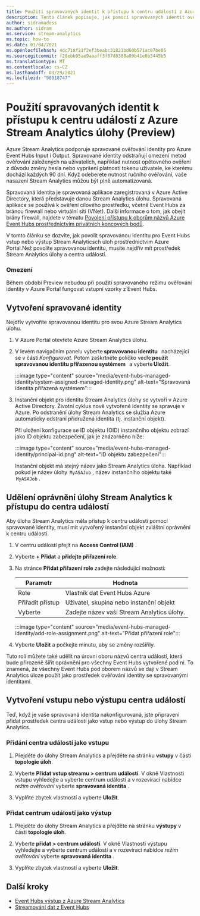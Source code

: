 ```yaml
---
title: Použití spravovaných identit k přístupu k centru událostí z Azure Stream Analytics úlohy (Preview)
description: Tento článek popisuje, jak pomocí spravovaných identit ověřit vaši Azure Stream Analyticsovou úlohu do Azure Event Hubs vstupu a výstupu.
author: sidramadoss
ms.author: sidram
ms.service: stream-analytics
ms.topic: how-to
ms.date: 01/04/2021
ms.openlocfilehash: 4dc718f21f2ef3beabc31821bd60b571ac07be05
ms.sourcegitcommit: f28ebb95ae9aaaff3f87d8388a09b41e0b3445b5
ms.translationtype: MT
ms.contentlocale: cs-CZ
ms.lasthandoff: 03/29/2021
ms.locfileid: "98018747"
---
```

# <a name="use-managed-identities-to-access-event-hubfrom-an-azure-stream-analytics-job-preview"></a>Použití spravovaných identit k přístupu k centru událostí z Azure Stream Analytics úlohy (Preview)

Azure Stream Analytics podporuje spravované ověřování identity pro Azure Event Hubs Input i Output. Spravované identity odstraňují omezení metod ověřování založených na uživatelích, například nutnost opětovného ověření z důvodu změny hesla nebo vypršení platnosti tokenu uživatele, ke kterému dochází každých 90 dní. Když odeberete nutnost ručního ověřování, vaše nasazení Stream Analytics můžou být plně automatizovaná.  

Spravovaná identita je spravovaná aplikace zaregistrovaná v Azure Active Directory, která představuje danou Stream Analytics úlohu. Spravovaná aplikace se používá k ověření cílového prostředku, včetně Event Hubs za bránou firewall nebo virtuální sítí (VNet). Další informace o tom, jak obejít brány firewall, najdete v tématu [Povolení přístupu k oborům názvů Azure Event Hubs prostřednictvím privátních koncových bodů](../event-hubs/private-link-service.md#trusted-microsoft-services).

V tomto článku se dozvíte, jak povolit spravovanou identitu pro Event Hubs vstup nebo výstup Stream Analyticsch úloh prostřednictvím Azure Portal.Než povolíte spravovanou identitu, musíte nejdřív mít prostředek Stream Analytics úlohy a centra událostí.

### <a name="limitation"></a>Omezení
Během období Preview nebudou při použití spravovaného režimu ověřování identity v Azure Portal fungovat vstupní vzorky z Event Hubs.

## <a name="create-a-managedidentity"></a>Vytvoření spravované identity  

Nejdřív vytvoříte spravovanou identitu pro svou Azure Stream Analytics úlohu.  

1. V Azure Portal otevřete Azure Stream Analytics úlohu.  

1. V levém navigačním panelu vyberte **spravovanou identitu**   nacházející se v části *Konfigurovat*. Potom zaškrtněte políčko vedle **použít spravovanou identitu přiřazenou systémem**   a vyberte **Uložit**.

   :::image type="content" source="media/event-hubs-managed-identity/system-assigned-managed-identity.png" alt-text="Spravovaná identita přiřazená systémem":::  

1. Instanční objekt pro identitu Stream Analytics úlohy se vytvoří v Azure Active Directory. Životní cyklus nově vytvořené identity se spravuje v Azure. Po odstranění úlohy Stream Analytics se služba Azure automaticky odstraní přidružená identita (tj. instanční objekt).  

   Při uložení konfigurace se ID objektu (OID) instančního objektu zobrazí jako ID objektu zabezpečení, jak je znázorněno níže:  

   :::image type="content" source="media/event-hubs-managed-identity/principal-id.png" alt-text="ID objektu zabezpečení":::

   Instanční objekt má stejný název jako Stream Analytics úloha. Například pokud je název úlohy  `MyASAJob` , název instančního objektu také  `MyASAJob` .  

## <a name="grant-the-stream-analytics-job-permissionsto-access-the-event-hub"></a>Udělení oprávnění úlohy Stream Analytics k přístupu do centra událostí

Aby úloha Stream Analytics měla přístup k centru událostí pomocí spravované identity, musí mít vytvořený instanční objekt zvláštní oprávnění k centru událostí.

1. V centru událostí přejít na **Access Control (IAM)** .

1. Vyberte **+ Přidat** a **přidejte přiřazení role**.

1. Na stránce **Přidat přiřazení role** zadejte následující možnosti:

   |Parametr|Hodnota|
   |---------|-----|
   |Role|Vlastník dat Event Hubs Azure|
   |Přiřadit přístup|Uživatel, skupina nebo instanční objekt|
   |Vyberte|Zadejte název vaší Stream Analytics úlohy.|

   :::image type="content" source="media/event-hubs-managed-identity/add-role-assignment.png" alt-text="Přidat přiřazení role":::

1. Vyberte **Uložit** a počkejte minutu, aby se změny rozšířily.

Tuto roli můžete také udělit na úrovni oboru názvů centra událostí, která bude přirozeně šířit oprávnění pro všechny Event Hubs vytvořené pod ní. To znamená, že všechny Event Hubs pod oborem názvů se dají v Stream Analytics úloze použít jako prostředek ověřování identity se spravovanými identitami.

## <a name="create-anevent-hub-input-or-output"></a>Vytvoření vstupu nebo výstupu centra událostí  

Teď, když je vaše spravovaná identita nakonfigurovaná, jste připraveni přidat prostředek centra událostí jako vstup nebo výstup do úlohy Stream Analytics.  

### <a name="add-the-event-hub-as-an-input"></a>Přidání centra událostí jako vstupu 

1. Přejděte do úlohy Stream Analytics a přejděte na stránku **vstupy** v části **topologie úloh**.

1. Vyberte **Přidat vstup streamu > centrum událostí**. V okně Vlastnosti vstupu vyhledejte a vyberte centrum událostí a v rozevírací nabídce *režim ověřování* vyberte **spravovaná identita** .

1. Vyplňte zbytek vlastností a vyberte **Uložit**.

### <a name="add-the-event-hub-as-an-output"></a>Přidat centrum událostí jako výstup

1. Přejděte do úlohy Stream Analytics a přejděte na stránku **výstupy** v části **topologie úloh**.

1. Vyberte **přidat > centrum událostí**. V okně Vlastnosti výstupu vyhledejte a vyberte centrum událostí a v rozevírací nabídce *režim ověřování* vyberte **spravovaná identita** .

1. Vyplňte zbytek vlastností a vyberte **Uložit**.

## <a name="next-steps"></a>Další kroky

* [Event Hubs výstup z Azure Stream Analytics](event-hubs-output.md)
* [Streamování dat z Event Hubs](stream-analytics-define-inputs.md#stream-data-from-event-hubs)

